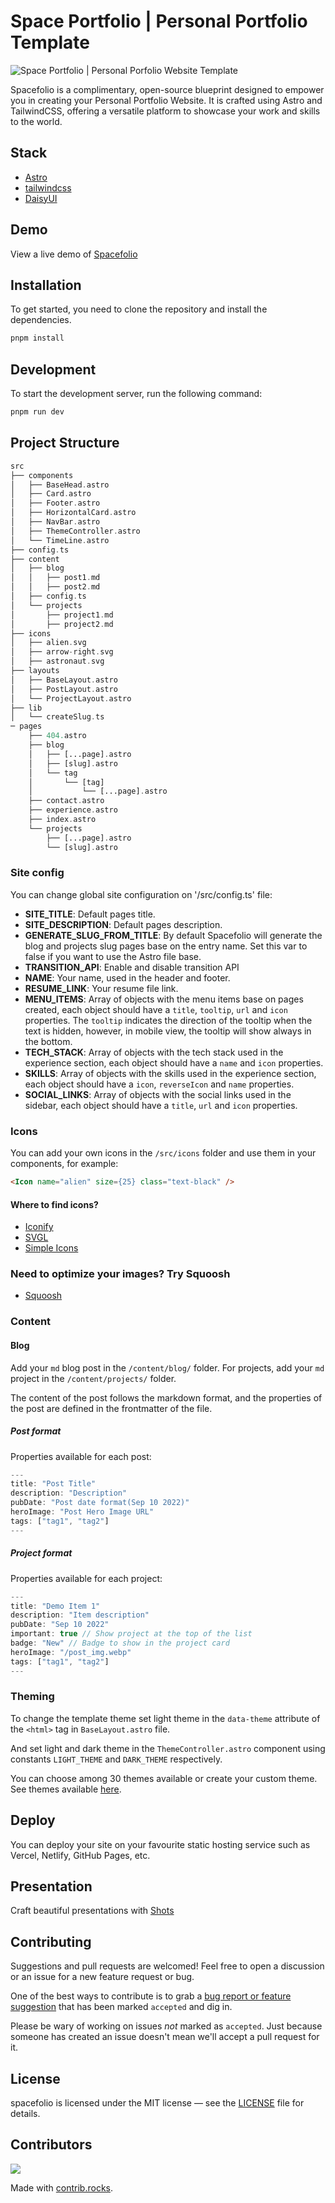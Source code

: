 # Space Portfolio | Personal Portfolio Template

![Space Portfolio | Personal Porfolio Website Template](public/porfolio_light.png)

Spacefolio is a complimentary, open-source blueprint designed to empower you in creating your Personal Portfolio Website. It is crafted using Astro and TailwindCSS, offering a versatile platform to showcase your work and skills to the world.

## Stack

- [Astro](https://astro.build)
- [tailwindcss](https://tailwindcss.com/)
- [DaisyUI](https://daisyui.com/)

## Demo

View a live demo of [Spacefolio](https://space-folio.vercel.app)

## Installation

To get started, you need to clone the repository and install the dependencies.

```bash
pnpm install
```

## Development
To start the development server, run the following command:

```bash
pnpm run dev
```

## Project Structure

```php
src
├── components
│   ├── BaseHead.astro
│   ├── Card.astro
│   ├── Footer.astro
│   ├── HorizontalCard.astro
│   ├── NavBar.astro
│   ├── ThemeController.astro
│   └── TimeLine.astro
├── config.ts
├── content
│   ├── blog
│   │   ├── post1.md
│   │   ├── post2.md
│   ├── config.ts
│   └── projects
│       ├── project1.md
│       ├── project2.md
├── icons
│   ├── alien.svg
│   ├── arrow-right.svg
│   ├── astronaut.svg
├── layouts
│   ├── BaseLayout.astro
│   ├── PostLayout.astro
│   └── ProjectLayout.astro
├── lib
│   └── createSlug.ts
─ pages
    ├── 404.astro
    ├── blog
    │   ├── [...page].astro
    │   ├── [slug].astro
    │   └── tag
    │       └── [tag]
    │           └── [...page].astro
    ├── contact.astro
    ├── experience.astro
    ├── index.astro
    └── projects
        ├── [...page].astro
        └── [slug].astro
```
### Site config

You can change global site configuration on '/src/config.ts' file:

- **SITE_TITLE**: Default pages title.
- **SITE_DESCRIPTION**: Default pages description.
- **GENERATE_SLUG_FROM_TITLE**: By default Spacefolio will generate the blog and projects slug pages base on the entry name. Set this var to false if you want to use the Astro file base.
- **TRANSITION_API**: Enable and disable transition API
- **NAME**: Your name, used in the header and footer.
- **RESUME_LINK**: Your resume file link.
- **MENU_ITEMS**: Array of objects with the menu items base on pages created, each object should have a `title`, `tooltip`, `url` and `icon` properties. The `tooltip` indicates the direction of the tooltip when the text is hidden, however, in mobile view, the tooltip will show always in the bottom.
- **TECH_STACK**: Array of objects with the tech stack used in the experience section, each object should have a `name` and `icon` properties.
- **SKILLS**: Array of objects with the skills used in the experience section, each object should have a `icon`, `reverseIcon` and `name` properties.
- **SOCIAL_LINKS**: Array of objects with the social links used in the sidebar, each object should have a `title`, `url` and `icon` properties.

### Icons

You can add your own icons in the `/src/icons` folder and use them in your components, for example:

```html
<Icon name="alien" size={25} class="text-black" />
```

#### Where to find icons?
- [Iconify](https://icon-sets.iconify.design/)
- [SVGL](https://svgl.vercel.app/)
- [Simple Icons](https://simpleicons.org/)

### Need to optimize your images? Try Squoosh
- [Squoosh](https://squoosh.app/)

### Content
#### Blog

Add your `md` blog post in the `/content/blog/` folder. For projects, add your `md` project in the `/content/projects/` folder.

The content of the post follows the markdown format, and the properties of the post are defined in the frontmatter of the file.

##### Post format

Properties available for each post:

```js
---
title: "Post Title"
description: "Description"
pubDate: "Post date format(Sep 10 2022)"
heroImage: "Post Hero Image URL"
tags: ["tag1", "tag2"]
---
```

##### Project format

Properties available for each project:
```js
---
title: "Demo Item 1"
description: "Item description"
pubDate: "Sep 10 2022"
important: true // Show project at the top of the list
badge: "New" // Badge to show in the project card
heroImage: "/post_img.webp"
tags: ["tag1", "tag2"]
---
```




### Theming

To change the template theme set light theme in the `data-theme` attribute of the `<html>` tag in `BaseLayout.astro` file.

And set light and dark theme in the `ThemeController.astro` component using constants `LIGHT_THEME` and `DARK_THEME` respectively.

You can choose among 30 themes available or create your custom theme. See themes available [here](https://daisyui.com/docs/themes/).


## Deploy

You can deploy your site on your favourite static hosting service such as Vercel, Netlify, GitHub Pages, etc.

## Presentation
Craft beautiful presentations with [Shots](https://shots.so/)

## Contributing

Suggestions and pull requests are welcomed! Feel free to open a discussion or an issue for a new feature request or bug.

One of the best ways to contribute is to grab a [bug report or feature suggestion](https://github.com/Nogyboy/spacefolio/issues) that has been marked `accepted` and dig in.

Please be wary of working on issues _not_ marked as `accepted`. Just because someone has created an issue doesn't mean we'll accept a pull request for it.

## License

spacefolio is licensed under the MIT license — see the [LICENSE](https://github.com/Nogyboy/spacefolio/blob/main/LICENSE) file for details. 

## Contributors

<a href="https://github.com/Nogyboy/spacefolio/graphs/contributors">
  <img src="https://contrib.rocks/image?repo=Nogyboy/spacefolio" />
</a>

Made with [contrib.rocks](https://contrib.rocks).
